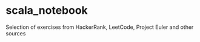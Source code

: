 # scala_notebook

Selection of exercises from HackerRank, LeetCode, Project Euler and other sources
